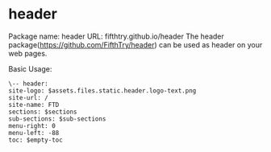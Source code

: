 # header
Package name: header URL: fifthtry.github.io/header
The header package(https://github.com/FifthTry/header) can be used as header on your web pages.

Basic Usage:
```ftd
\-- header:
site-logo: $assets.files.static.header.logo-text.png
site-url: /
site-name: FTD
sections: $sections
sub-sections: $sub-sections
menu-right: 0
menu-left: -88
toc: $empty-toc
```
